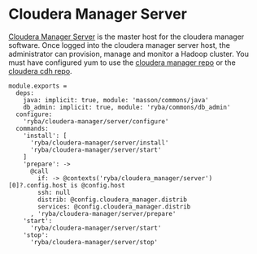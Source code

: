 
# Cloudera Manager Server

[Cloudera Manager Server][Cloudera-server-install] is the master host for the
cloudera manager software.
Once logged into the cloudera manager server host, the administrator can
provision, manage and monitor a Hadoop cluster.
You must have configured yum to use the [cloudera manager repo][Cloudera-manager-repo]
or the [cloudera cdh repo][Cloudera-cdh-repo].


    module.exports =
      deps:
        java: implicit: true, module: 'masson/commons/java'
        db_admin: implicit: true, module: 'ryba/commons/db_admin'
      configure:
        'ryba/cloudera-manager/server/configure'
      commands:
        'install': [
          'ryba/cloudera-manager/server/install'
          'ryba/cloudera-manager/server/start'
        ]
        'prepare': ->
          @call
            if: -> @contexts('ryba/cloudera_manager/server')[0]?.config.host is @config.host
            ssh: null
            distrib: @config.cloudera_manager.distrib
            services: @config.cloudera_manager.distrib
          , 'ryba/cloudera-manager/server/prepare'
        'start':
          'ryba/cloudera-manager/server/start'
        'stop':
          'ryba/cloudera-manager/server/stop'

[Cloudera-server-install]: http://www.cloudera.com/content/www/en-us/documentation/enterprise/5-2-x/topics/cm_ig_install_path_b.html#cmig_topic_6_6_4_unique_1
[Cloudera-manager-repo]: http://archive.cloudera.com/cm5/redhat/6/x86_64/cm/cloudera-manager.repo
[Cloudera-cdh-repo]: http://archive.cloudera.com/cdh5/redhat/6/x86_64/cdh/cloudera-cdh5.repo
